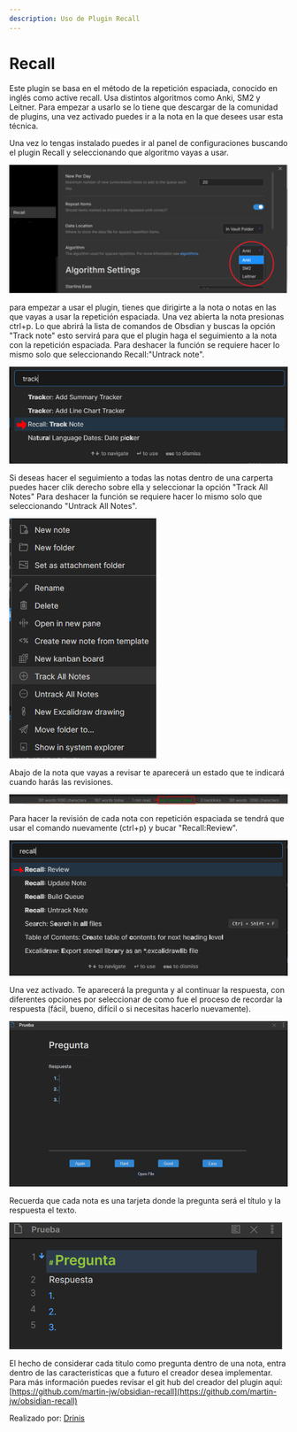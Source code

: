 ```yaml
---
description: Uso de Plugin Recall
---
```


# Recall

Este plugin se basa en el método de la repetición espaciada, conocido en inglés como active recall. Usa distintos algoritmos como Anki, SM2 y Leitner. Para empezar a usarlo se lo tiene que descargar de la comunidad de plugins, una vez activado puedes ir a la nota en la que desees usar esta técnica.

Una vez lo tengas instalado puedes ir al panel de configuraciones buscando el plugin Recall y seleccionando que algoritmo vayas a usar.

![](../../.gitbook/assets/image%20%2811%29.png)

para empezar a usar el plugin, tienes que dirigirte a la nota o notas en las que vayas a usar la repetición espaciada. Una vez abierta la nota presionas ctrl+p. Lo que abrirá la lista de comandos de Obsdian y buscas la opción "Track note" esto servirá para que el plugin haga el seguimiento a la nota con la repetición espaciada. Para deshacer la función se requiere hacer lo mismo solo que seleccionando Recall:"Untrack note".

![](../../.gitbook/assets/image%20%286%29.png)

Si deseas hacer el seguimiento a todas las notas dentro de una carperta puedes hacer clik derecho sobre ella y seleccionar la opción "Track All Notes" Para deshacer la función se requiere hacer lo mismo solo que seleccionando "Untrack All Notes".

![](../../.gitbook/assets/image%20%288%29.png)

Abajo de la nota que vayas a revisar te aparecerá un estado que te indicará cuando harás las revisiones.

![](../../.gitbook/assets/image%20%2810%29.png)

Para hacer la revisión de cada nota con repetición espaciada se tendrá que usar el comando nuevamente \(ctrl+p\) y bucar "Recall:Review".

![](../../.gitbook/assets/image%20%285%29.png)

Una vez activado. Te aparecerá la pregunta y al continuar la respuesta, con diferentes opciones por seleccionar de como fue el proceso de recordar la respuesta \(fácil, bueno, difícil o si necesitas hacerlo nuevamente\).

![](../../.gitbook/assets/image%20%289%29.png)

Recuerda que cada nota es una tarjeta donde la pregunta será el título y la respuesta el texto.

![](../../.gitbook/assets/image%20%287%29.png)

El hecho de considerar cada titulo como pregunta dentro de una nota, entra dentro de las caracteristicas que a futuro el creador desea implementar. Para más información puedes revisar el git hub del creador del plugin aquí: [https://github.com/martin-jw/obsidian-recall](https://github.com/martin-jw/obsidian-recall)



Realizado por: [Drinis](https://github.com/Drinis)

